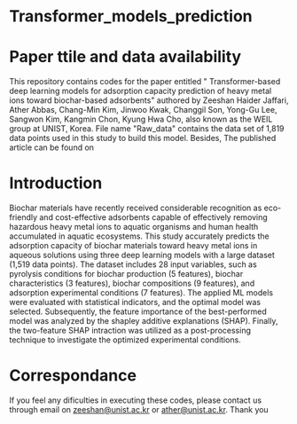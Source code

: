 # Transformer_models_prediction

# Paper ttile and data availability
This repository contains codes for the paper entitled " Transformer-based deep learning models for adsorption capacity prediction of heavy metal ions toward biochar-based adsorbents" authored by Zeeshan Haider Jaffari, Ather Abbas, Chang-Min Kim, Jinwoo Kwak, Changgil Son, Yong-Gu Lee, Sangwon Kim, Kangmin Chon, Kyung Hwa Cho, also known as the WEIL group at UNIST, Korea. File name "Raw_data" contains the data set of 1,819 data points used in this study to build this model. Besides, The published article can be found on

# Introduction
Biochar materials have recently received considerable recognition as eco-friendly and cost-effective adsorbents capable of effectively removing hazardous heavy metal ions to aquatic organisms and human health accumulated in aquatic ecosystems. This study accurately predicts the adsorption capacity of biochar materials toward heavy metal ions in aqueous solutions using three deep learning models with a large dataset (1,519 data points). The dataset includes 28 input variables, such as pyrolysis conditions for biochar production (5 features), biochar characteristics (3 features), biochar compositions (9 features), and adsorption experimental conditions (7 features). The applied ML models were evaluated with statistical indicators, and the optimal model was selected. Subsequently, the feature importance of the best-performed model was analyzed by the shapley additive explanations (SHAP). Finally, the two-feature SHAP intraction was utilized as a post-processing technique to investigate the optimized experimental conditions.
# Correspondance
If you feel any dificulties in executing these codes, please contact us through email on zeeshan@unist.ac.kr or ather@unist.ac.kr. Thank you

